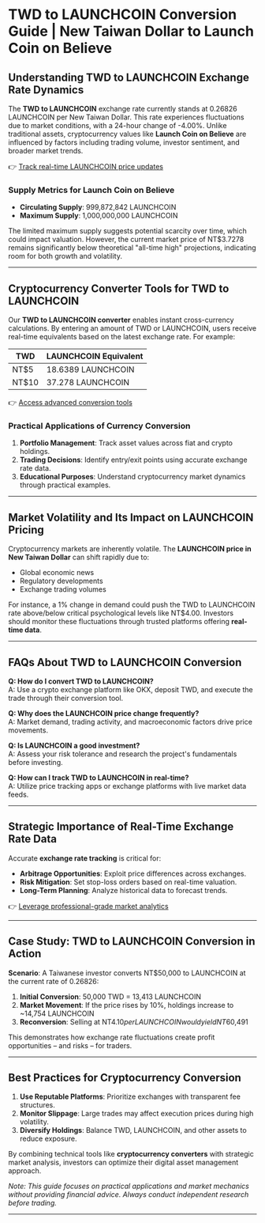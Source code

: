# TWD to LAUNCHCOIN Conversion Guide | New Taiwan Dollar to Launch Coin on Believe  

## Understanding TWD to LAUNCHCOIN Exchange Rate Dynamics  

The **TWD to LAUNCHCOIN** exchange rate currently stands at 0.26826 LAUNCHCOIN per New Taiwan Dollar. This rate experiences fluctuations due to market conditions, with a 24-hour change of -4.00%. Unlike traditional assets, cryptocurrency values like **Launch Coin on Believe** are influenced by factors including trading volume, investor sentiment, and broader market trends.  

👉 [Track real-time LAUNCHCOIN price updates](https://bit.ly/okx-bonus)  

### Supply Metrics for Launch Coin on Believe  
- **Circulating Supply**: 999,872,842 LAUNCHCOIN  
- **Maximum Supply**: 1,000,000,000 LAUNCHCOIN  

The limited maximum supply suggests potential scarcity over time, which could impact valuation. However, the current market price of NT$3.7278 remains significantly below theoretical "all-time high" projections, indicating room for both growth and volatility.  

---

## Cryptocurrency Converter Tools for TWD to LAUNCHCOIN  

Our **TWD to LAUNCHCOIN converter** enables instant cross-currency calculations. By entering an amount of TWD or LAUNCHCOIN, users receive real-time equivalents based on the latest exchange rate. For example:  

| TWD | LAUNCHCOIN Equivalent |  
|-----|------------------------|  
| NT$5 | 18.6389 LAUNCHCOIN |  
| NT$10 | 37.278 LAUNCHCOIN |  

👉 [Access advanced conversion tools](https://bit.ly/okx-bonus)  

### Practical Applications of Currency Conversion  
1. **Portfolio Management**: Track asset values across fiat and crypto holdings.  
2. **Trading Decisions**: Identify entry/exit points using accurate exchange rate data.  
3. **Educational Purposes**: Understand cryptocurrency market dynamics through practical examples.  

---

## Market Volatility and Its Impact on LAUNCHCOIN Pricing  

Cryptocurrency markets are inherently volatile. The **LAUNCHCOIN price in New Taiwan Dollar** can shift rapidly due to:  
- Global economic news  
- Regulatory developments  
- Exchange trading volumes  

For instance, a 1% change in demand could push the TWD to LAUNCHCOIN rate above/below critical psychological levels like NT$4.00. Investors should monitor these fluctuations through trusted platforms offering **real-time data**.  

---

## FAQs About TWD to LAUNCHCOIN Conversion  

**Q: How do I convert TWD to LAUNCHCOIN?**  
A: Use a crypto exchange platform like OKX, deposit TWD, and execute the trade through their conversion tool.  

**Q: Why does the LAUNCHCOIN price change frequently?**  
A: Market demand, trading activity, and macroeconomic factors drive price movements.  

**Q: Is LAUNCHCOIN a good investment?**  
A: Assess your risk tolerance and research the project's fundamentals before investing.  

**Q: How can I track TWD to LAUNCHCOIN in real-time?**  
A: Utilize price tracking apps or exchange platforms with live market data feeds.  

---

## Strategic Importance of Real-Time Exchange Rate Data  

Accurate **exchange rate tracking** is critical for:  
- **Arbitrage Opportunities**: Exploit price differences across exchanges.  
- **Risk Mitigation**: Set stop-loss orders based on real-time valuation.  
- **Long-Term Planning**: Analyze historical data to forecast trends.  

👉 [Leverage professional-grade market analytics](https://bit.ly/okx-bonus)  

---

## Case Study: TWD to LAUNCHCOIN Conversion in Action  

**Scenario**: A Taiwanese investor converts NT$50,000 to LAUNCHCOIN at the current rate of 0.26826:  
1. **Initial Conversion**: 50,000 TWD = 13,413 LAUNCHCOIN  
2. **Market Movement**: If the price rises by 10%, holdings increase to ~14,754 LAUNCHCOIN  
3. **Reconversion**: Selling at NT$4.10 per LAUNCHCOIN would yield NT$60,491  

This demonstrates how exchange rate fluctuations create profit opportunities – and risks – for traders.  

---

## Best Practices for Cryptocurrency Conversion  

1. **Use Reputable Platforms**: Prioritize exchanges with transparent fee structures.  
2. **Monitor Slippage**: Large trades may affect execution prices during high volatility.  
3. **Diversify Holdings**: Balance TWD, LAUNCHCOIN, and other assets to reduce exposure.  

By combining technical tools like **cryptocurrency converters** with strategic market analysis, investors can optimize their digital asset management approach.  

*Note: This guide focuses on practical applications and market mechanics without providing financial advice. Always conduct independent research before trading.*  

--- 
